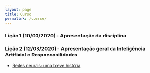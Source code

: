 ```yaml
---
layout: page
title: Curso
permalink: /course/
---
```


### Lição 1 (10/03/2020) - Apresentação da disciplina

### Lição 2 (12/03/2020) - Apresentação geral da Inteligência Artificial e Responsabilidades
- [Redes neurais: uma breve história](https://piegu.github.io/AM2020/2020/03/12/neural-networks-a-brief-history.html)
